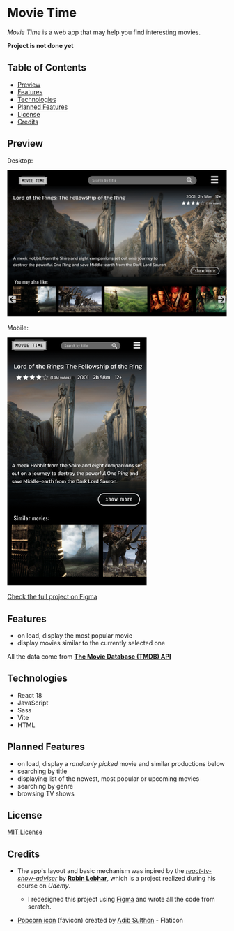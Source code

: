 # Movie Time

_Movie Time_ is a web app that may help you find interesting movies.

**Project is not done yet**

## Table of Contents

- [Preview](#features)
- [Features](#features)
- [Technologies](#technologies)
- [Planned Features](#planned-features)
- [License](#license)
- [Credits](#credits)

## Preview

Desktop:

![desktop version preview](./project-preview/Desktop-1.png)

Mobile:

![mobile version preview](./project-preview/mobile-1.png)

[Check the full project on Figma](https://www.figma.com/file/K0jRHRRglZOLEFHS8w4QII/MovieTime?type=design&node-id=0%3A1&t=NXPpmJEwWlOnn0fa-1)

## Features

- on load, display the most popular movie
- display movies similar to the currently selected one

All the data come from [**The Movie Database (TMDB) API**](https://developer.themoviedb.org/docs)

## Technologies

- React 18
- JavaScript
- Sass
- Vite
- HTML

## Planned Features

- on load, display a _randomly picked_ movie and similar productions below
- searching by title
- displaying list of the newest, most popular or upcoming movies
- searching by genre
- browsing TV shows

## License

[MIT License](/LICENSE)

## Credits

- The app's layout and basic mechanism was inpired by the [_react-tv-show-adviser_](https://github.com/codiku/react-tv-show-adviser) by [**Robin Lebhar**](https://github.com/codiku), which is a project realized during his course on _Udemy_.

  - I redesigned this project using [Figma](https://www.figma.com/file/K0jRHRRglZOLEFHS8w4QII/MovieTime?type=design&node-id=0%3A1&t=NXPpmJEwWlOnn0fa-1) and wrote all the code from scratch.

- [Popcorn icon](https://www.flaticon.com/free-icons/popcorn) (favicon) created by [Adib Sulthon](https://www.flaticon.com/authors/adib-sulthon) - Flaticon</a>

